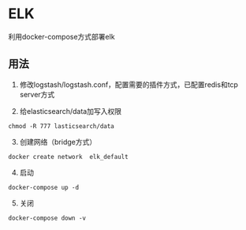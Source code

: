 # ELK

利用docker-compose方式部署elk


## 用法
1. 修改logstash/logstash.conf，配置需要的插件方式，已配置redis和tcp server方式

2. 给elasticsearch/data加写入权限
```
chmod -R 777 lasticsearch/data
```

3. 创建网络（bridge方式）
```
docker create network  elk_default
```

4. 启动
```
docker-compose up -d
```

5. 关闭
```
docker-compose down -v
```
